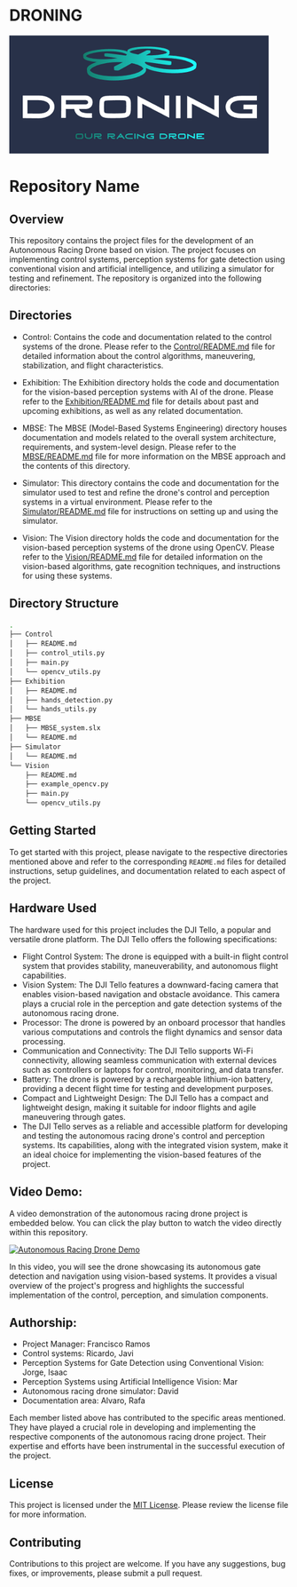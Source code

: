 # DRONING

![Droning_Logo](Images/Droning_logo.png)

# Repository Name

## Overview
This repository contains the project files for the development of an Autonomous Racing Drone based on vision. The project focuses on implementing control systems, perception systems for gate detection using conventional vision and artificial intelligence, and utilizing a simulator for testing and refinement. The repository is organized into the following directories:

## Directories

- Control: Contains the code and documentation related to the control systems of the drone. Please refer to the [Control/README.md](Control/README.md) file for detailed information about the control algorithms, maneuvering, stabilization, and flight characteristics.

- Exhibition: The Exhibition directory holds the code and documentation for the vision-based perception systems with AI of the drone. Please refer to the [Exhibition/README.md](Exhibition/README.md) file for details about past and upcoming exhibitions, as well as any related documentation.

- MBSE: The MBSE (Model-Based Systems Engineering) directory houses documentation and models related to the overall system architecture, requirements, and system-level design. Please refer to the [MBSE/README.md](MBSE/README.md) file for more information on the MBSE approach and the contents of this directory.

- Simulator: This directory contains the code and documentation for the simulator used to test and refine the drone's control and perception systems in a virtual environment. Please refer to the [Simulator/README.md](Simulator/README.md) file for instructions on setting up and using the simulator.

- Vision: The Vision directory holds the code and documentation for the vision-based perception systems of the drone using OpenCV. Please refer to the [Vision/README.md](Vision/README.md) file for detailed information on the vision-based algorithms, gate recognition techniques, and instructions for using these systems.



## Directory Structure

```sh
.
├── Control
│   ├── README.md
│   ├── control_utils.py
│   ├── main.py
│   └── opencv_utils.py
├── Exhibition
│   ├── README.md
│   ├── hands_detection.py
│   └── hands_utils.py
├── MBSE
│   ├── MBSE_system.slx
│   └── README.md
├── Simulator
│   └── README.md
└── Vision
    ├── README.md
    ├── example_opencv.py
    ├── main.py
    └── opencv_utils.py

```

## Getting Started

To get started with this project, please navigate to the respective directories mentioned above and refer to the corresponding `README.md` files for detailed instructions, setup guidelines, and documentation related to each aspect of the project.

## Hardware Used
The hardware used for this project includes the DJI Tello, a popular and versatile drone platform. The DJI Tello offers the following specifications:

- Flight Control System: The drone is equipped with a built-in flight control system that provides stability, maneuverability, and autonomous flight capabilities.
- Vision System: The DJI Tello features a downward-facing camera that enables vision-based navigation and obstacle avoidance. This camera plays a crucial role in the perception and gate detection systems of the autonomous racing drone.
- Processor: The drone is powered by an onboard processor that handles various computations and controls the flight dynamics and sensor data processing.
- Communication and Connectivity: The DJI Tello supports Wi-Fi connectivity, allowing seamless communication with external devices such as controllers or laptops for control, monitoring, and data transfer.
- Battery: The drone is powered by a rechargeable lithium-ion battery, providing a decent flight time for testing and development purposes.
- Compact and Lightweight Design: The DJI Tello has a compact and lightweight design, making it suitable for indoor flights and agile maneuvering through gates.
- The DJI Tello serves as a reliable and accessible platform for developing and testing the autonomous racing drone's control and perception systems. Its capabilities, along with the integrated vision system, make it an ideal choice for implementing the vision-based features of the project.

## Video Demo:

A video demonstration of the autonomous racing drone project is embedded below. You can click the play button to watch the video directly within this repository.

[![Autonomous Racing Drone Demo](https://img.youtube.com/vi/your_video_id/0.jpg)](https://www.youtube.com/watch?v=your_video_id)

In this video, you will see the drone showcasing its autonomous gate detection and navigation using vision-based systems. It provides a visual overview of the project's progress and highlights the successful implementation of the control, perception, and simulation components.

## Authorship:
   - Project Manager: Francisco Ramos
   - Control systems: Ricardo, Javi
   - Perception Systems for Gate Detection using Conventional Vision: Jorge, Isaac
   - Perception Systems using Artificial Intelligence Vision: Mar
   - Autonomous racing drone simulator: David
   - Documentation area: Alvaro, Rafa

Each member listed above has contributed to the specific areas mentioned. They have played a crucial role in developing and implementing the respective components of the autonomous racing drone project. Their expertise and efforts have been instrumental in the successful execution of the project.


## License

This project is licensed under the [MIT License](LICENSE). Please review the license file for more information.

## Contributing

Contributions to this project are welcome. If you have any suggestions, bug fixes, or improvements, please submit a pull request.